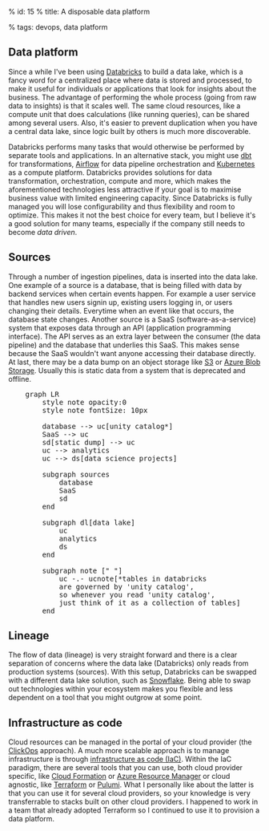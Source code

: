 % id: 15
% title: A disposable data platform

% tags: devops, data platform

## Data platform

Since a while I've been using [Databricks](https://www.databricks.com) to build a data lake, which is a fancy word for a centralized place where data is stored and processed, to make it useful for individuals or applications that look for insights about the business. The advantage of performing the whole process (going from raw data to insights) is that it scales well. The same cloud resources, like a compute unit that does calculations (like running queries), can be shared among several users. Also, it's easier to prevent duplication when you have a central data lake, since logic built by others is much more discoverable.

Databricks performs many tasks that would otherwise be performed by separate tools and applications. In an alternative stack, you might use [dbt](https://www.getdbt.com/) for transformations, [Airflow](https://airflow.apache.org/) for data pipeline orchestration and [Kubernetes](https://kubernetes.io/) as a compute platform. Databricks provides solutions for data transformation, orchestration, compute and more, which makes the aforementioned technologies less attractive if your goal is to maximise business value with limited engineering capacity. Since Databricks is fully managed you will lose configurability and thus flexibility and room to optimize. This makes it not the best choice for every team, but I believe it's a good solution for many teams, especially if the company still needs to become _data driven_.

## Sources

Through a number of ingestion pipelines, data is inserted into the data lake. One example of a source is a database, that is being filled with data by backend services when certain events happen. For example a user service that handles new users signin up, existing users logging in, or users changing their details. Everytime when an event like that occurs, the database state changes. Another source is a SaaS (software-as-a-service) system that exposes data through an API (application programming interface). The API serves as an extra layer between the consumer (the data pipeline) and the database that underlies this SaaS. This makes sense because the SaaS wouldn't want anyone accessing their database directly. At last, there may be a data bump on an object storage like [S3](https://aws.amazon.com/s3/) or [Azure Blob Storage](https://azure.microsoft.com/en-us/products/storage/blobs). Usually this is static data from a system that is deprecated and offline.

<pre class="mermaid">
    graph LR
        style note opacity:0
        style note fontSize: 10px

        database --> uc[unity catalog*]
        SaaS --> uc
        sd[static dump] --> uc
        uc --> analytics
        uc --> ds[data science projects]

        subgraph sources
            database
            SaaS
            sd
        end

        subgraph dl[data lake]
            uc
            analytics
            ds
        end

        subgraph note [" "]
            uc -.- ucnote[*tables in databricks
            are governed by 'unity catalog', 
            so whenever you read 'unity catalog', 
            just think of it as a collection of tables]
        end
</pre>

## Lineage

The flow of data (lineage) is very straight forward and there is a clear separation of concerns where the data lake (Databricks) only reads from production systems (sources). With this setup, Databricks can be swapped with a different data lake solution, such as [Snowflake](https://www.snowflake.com/en/). Being able to swap out technologies within your ecosystem makes you flexible and less dependent on a tool that you might outgrow at some point.

## Infrastructure as code

Cloud resources can be managed in the portal of your cloud provider (the [ClickOps](https://aws.amazon.com/console/) approach). A much more scalable approach is to manage infrastructure is through [infrastructure as code (IaC)](https://www.redhat.com/en/topics/automation/what-is-infrastructure-as-code-iac). Within the IaC paradigm, there are several tools that you can use, both cloud provider specific, like [Cloud Formation](https://aws.amazon.com/cloudformation/) or [Azure Resource Manager](https://learn.microsoft.com/en-us/azure/azure-resource-manager/management/overview) or cloud agnostic, like [Terraform](https://www.terraform.io/) or [Pulumi](https://www.pulumi.com/). What I personally like about the latter is that you can use it for several cloud providers, so your knowledge is very transferrable to stacks built on other cloud providers. I happened to work in a team that already adopted Terraform so I continued to use it to provision a data platform.
